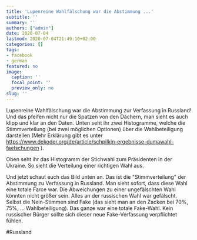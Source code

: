 ```yaml
---
title: 'Lupenreine Wahlfälschung war die Abstimmung ...'
subtitle: ''
summary: ''
authors: ["admin"]
date: 2020-07-04
lastmod: 2020-07-04T21:49:10+02:00
categories: []
tags:
- facebook
- german
featured: no
image:
  caption: ''
  focal_point: ''
  preview_only: no
slug: ''
---
```

Lupenreine Wahlfälschung war die Abstimmung zur Verfassung in Russland! Und das pfeifen nicht nur die Spatzen von den Dächern, man sieht es auch klipp und klar an den Daten. Unten seht ihr zwei Histogramme, welche die Stimmverteilung (bei zwei möglichen Optionen) über die Wahlbeteiligung darstellen (Mehr Erklärung gibt es unter https://www.dekoder.org/de/article/schpilkin-ergebnisse-dumawahl-faelschungen ). 

Oben seht ihr das Histogramm der Stichwahl zum Präsidenten in der Ukraine. So sieht die Verteilung einer richtigen Wahl aus. 

Und jetzt schaut euch das Bild unten an. Das ist die "Stimmverteilung" der Abstimmung zu Verfassung in Russland. Man sieht sofort, dass diese Wahl eine totale Farce war. Die Abweichungen zu einer ungefälschten Wahl könnten nicht größer sein. Alles an der russischen Wahl war gefälscht. Selbst die Nein-Stimmen sind Fake (das sieht man an den Zacken bei 70%, 75%, ... Wahlbeteiligung). Das ganze war eine totale Fake-Wahl. Kein russischer Bürger sollte sich dieser neue Fake-Verfassung verpflichtet fühlen.

#Russland


